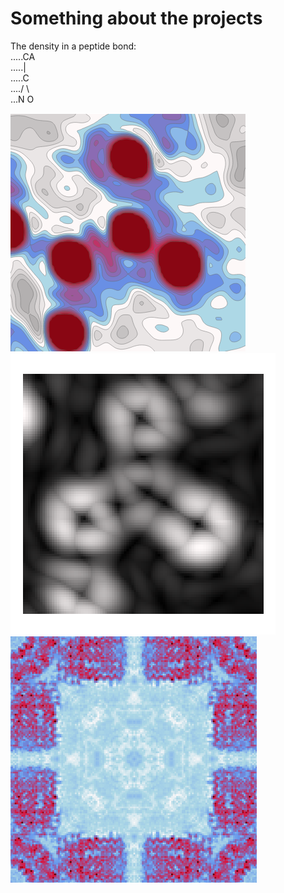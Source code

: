 # Something about the projects

The density in a peptide bond:  
.....CA  
.....|  
.....C  
..../ \\  
...N     O  
    
![image info](./assets/density.png)  
![image info](./assets/radient.png)  
![image info](./assets/cross.png)  
